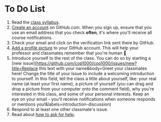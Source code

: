 # To Do List

1. Read the [class syllabus](/docs/syllabus.md).
1. [Create an account](https://github.com/join) on GitHub.com. When you sign up, ensure that you use an email address that you check **often**, it's where you'll receive all course notifications.
1. Check your email and click on the verification link sent there by GitHub.
1. [Add a profile picture](https://github.com/settings/profile) to your GitHub account. This will help your professor and classmates remember that you're human :robot:
1. Introduce yourself to the rest of the class. You can do so by starting a [new issue](https://github.com/cop1000/cop1000/issues/new?title=Replace this text with your name&body=Greet your classmates here! Change the title of your Issue to include a welcoming introduction to yourself. In this field, tell the class a little about yourself, like: your real name (at least your first name), a picture of yourself (you can drag and drop a picture from your computer onto the comment field), why you're interested in this class, and some of your personal interests. Keep an eye on your email - you'll receive notifications when someone responds or mentions you!&labels=introduction-discussion)
1. Respond to at least one other classmate's issue.
1. Read about [how to ask for help](/docs/help.md).
